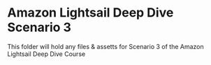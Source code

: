 # Amazon Lightsail Deep Dive Scenario 3

This folder will hold any files & assetts for Scenario 3 of the Amazon Lightsail Deep Dive Course